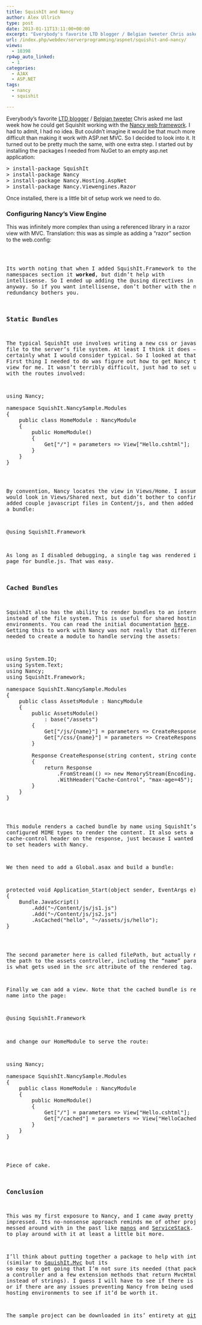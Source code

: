 ```yaml
---
title: SquishIt and Nancy
author: Alex Ullrich
type: post
date: 2013-01-11T13:11:00+00:00
excerpt: "Everybody's favorite LTD blogger / Belgian tweeter Chris asked me last week how he could get SquishIt working with the Nancy web framework.  I had to admit, I had no idea.  But couldn't imagine it would be that much more difficult than making it work wi&hellip;"
url: /index.php/webdev/serverprogramming/aspnet/squishit-and-nancy/
views:
  - 18398
rp4wp_auto_linked:
  - 1
categories:
  - AJAX
  - ASP.NET
tags:
  - nancy
  - squishit

---
```

Everybody&#8217;s favorite [LTD blogger][1] / [Belgian tweeter][2] Chris asked me last week how he could get SquishIt working with the [Nancy web framework][3]. I had to admit, I had no idea. But couldn&#8217;t imagine it would be that much more difficult than making it work with ASP.net MVC. So I decided to look into it. It turned out to be pretty much the same, with one extra step. I started out by installing the packages I needed from NuGet to an empty asp.net application:

<pre>&gt; install-package SquishIt
&gt; install-package Nancy
&gt; install-package Nancy.Hosting.AspNet
&gt; install-package Nancy.Viewengines.Razor</pre>

Once installed, there is a little bit of setup work we need to do.

### Configuring Nancy&#8217;s View Engine

This was infinitely more complex than using a referenced library in a razor view with MVC. Translation: this was as simple as adding a &#8220;razor&#8221; section to the web.config:

<pre><configSections&gt;
    <section name="razor" type="Nancy.ViewEngines.Razor.RazorConfigurationSection, Nancy.ViewEngines.Razor" /&gt;
  </configSections&gt;
  <razor disableAutoIncludeModelNamespace="false"&gt;
    <assemblies&gt;
      <add assembly="System, Version=2.0.0.0, Culture=neutral, PublicKeyToken=b77a5c561934e089" /&gt;
      <add assembly="SquishIt.Framework" /&gt;
    </assemblies&gt;
    <namespaces&gt;
      <add namespace="SquishIt.Framework" /&gt;
    </namespaces&gt;
  </razor&gt;</pre>

Its worth noting that when I added SquishIt.Framework to the namespaces section it **worked**, but didn&#8217;t help with intellisense. So I ended up adding the @using directives in my views anyway. So if you want intellisense, don&#8217;t bother with the namespaces if redundancy bothers you.

### Static Bundles

The typical SquishIt use involves writing a new css or javascript file to the server&#8217;s file system. At least I think it does &#8211; this is certainly what I would consider typical. So I looked at that first. First thing I needed to do was figure out how to get Nancy to render a view for me. It wasn&#8217;t terribly difficult, just had to set up a module with the routes involved:

<pre>using Nancy;

namespace SquishIt.NancySample.Modules
{
    public class HomeModule : NancyModule
    {
        public HomeModule()
        {
            Get["/"] = parameters =&gt; View["Hello.cshtml"];
        }
    }
}</pre>

By convention, Nancy locates the view in Views/Home. I assume it would look in Views/Shared next, but didn&#8217;t bother to confirm. So I added couple javascript files in Content/js, and then added a view with a bundle:

<pre>@using SquishIt.Framework
<!DOCTYPE html&gt;

<html lang="en"&gt;
    <head&gt;
        <meta charset="utf-8" /&gt;
        <title&gt;Hello World Page</title&gt;
    </head&gt;
    <body&gt;
        <h1&gt;Hello World Page</h1&gt;
        <p&gt;Hello World!</p&gt;
        <p&gt;This page will include a javascript bundle that is rendered to the file system and served as a static asset.</p&gt;
        @Html.Raw(Bundle.JavaScript()
            .Add("~/Content/js/js1.js")
            .Add("~/Content/js/js2.js")
            .Render("~/Content/combined/bundle.js"))
    </body&gt;
</html&gt;</pre>

As long as I disabled debugging, a single tag was rendered into my page for bundle.js. That was easy.

### Cached Bundles

SquishIt also has the ability to render bundles to an internal cache instead of the file system. This is useful for shared hosting environments. You can read the initial documentation [here][4]. Getting this to work with Nancy was not really that different &#8211; we just needed to create a module to handle serving the assets:

<pre>using System.IO;
using System.Text;
using Nancy;
using SquishIt.Framework;

namespace SquishIt.NancySample.Modules
{
    public class AssetsModule : NancyModule
    {
        public AssetsModule()
            : base("/assets")
        {
            Get["/js/{name}"] = parameters =&gt; CreateResponse(Bundle.JavaScript().RenderCached((string)parameters.name), Configuration.Instance.JavascriptMimeType);
            Get["/css/{name}"] = parameters =&gt; CreateResponse(Bundle.Css().RenderCached((string)parameters.name), Configuration.Instance.CssMimeType);
        }

        Response CreateResponse(string content, string contentType)
        {
            return Response
                .FromStream(() =&gt; new MemoryStream(Encoding.UTF8.GetBytes(content)), contentType)
                .WithHeader("Cache-Control", "max-age=45");
        }
    }
}</pre>

This module renders a cached bundle by name using SquishIt&#8217;s globally configured MIME types to render the content. It also sets a cache-control header on the response, just because I wanted to see how to set headers with Nancy.

We then need to add a Global.asax and build a bundle:

<pre>protected void Application_Start(object sender, EventArgs e)
{
    Bundle.JavaScript()
        .Add("~/Content/js/js1.js")
        .Add("~/Content/js/js2.js")
        .AsCached("hello", "~/assets/js/hello");
}</pre>

The second parameter here is called filePath, but actually represents the path to the assets controller, including the &#8220;name&#8221; parameter. This is what gets used in the src attribute of the rendered tag.

Finally we can add a view. Note that the cached bundle is rendered by name into the page:

<pre>@using SquishIt.Framework
<!DOCTYPE html&gt;

<html lang="en"&gt;
    <head&gt;
        <meta charset="utf-8" /&gt;
        <title&gt;Hello World Page</title&gt;
    </head&gt;
    <body&gt;
        <h1&gt;Hello World Page</h1&gt;
        <p&gt;Hello World!</p&gt;
        <p&gt;This page will include a javascript bundle that is rendered into memory in Global.asax and served through the Assets Module</p&gt;
        @Html.Raw(Bundle.JavaScript()
            .RenderCachedAssetTag("hello"))
    </body&gt;
</html&gt;</pre>

and change our HomeModule to serve the route:

<pre>using Nancy;

namespace SquishIt.NancySample.Modules
{
    public class HomeModule : NancyModule
    {
        public HomeModule()
        {
            Get["/"] = parameters =&gt; View["Hello.cshtml"];
            Get["/cached"] = parameters =&gt; View["HelloCached.cshtml"];
        }
    }
}</pre>

Piece of cake.

### Conclusion

This was my first exposure to Nancy, and I came away pretty impressed. Its no-nonsense approach reminds me of other projects I&#8217;ve messed around with in the past like [manos][5] and [ServiceStack][6]. I hope to get a chance to play around with it at least a little bit more.

I&#8217;ll think about putting together a package to help with integration (similar to [SquishIt.Mvc][7] but its so easy to get going that I&#8217;m not sure its needed (that package is only a controller and a few extension methods that return MvcHtmlStrings instead of strings). I guess I will have to see if there is any demand, or if there are any issues preventing Nancy from being used in shared hosting environments to see if it&#8217;d be worth it.

The sample project can be downloaded in its&#8217; entirety at [github][8].

 [1]: /index.php/All/?disp=authdir&author=7
 [2]: http://twitter.com/chrissie1
 [3]: http://nancyfx.org/
 [4]: https://github.com/jetheredge/SquishIt/wiki/Using-SquishIt-programmatically-without-the-file-system
 [5]: http://manosdemono.org/
 [6]: http://servicestack.net/
 [7]: http://nuget.org/packages/SquishIt.Mvc/
 [8]: https://github.com/AlexCuse/SquishIt.NancySample/tree/blog-20130111